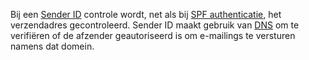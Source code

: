 Bij een [Sender
ID](https://www.copernica.com/nl/over-ons/nieuws/sender-id-hoe-werkt-het-precies)
controle wordt, net als bij [SPF
authenticatie](https://www.copernica.com/nl/over-ons/nieuws/spam-verminderen-met-behulp-van-spf),
het verzendadres gecontroleerd. Sender ID maakt gebruik van
[DNS](https://www.copernica.com/nl/over-ons/nieuws/dns-gegevens-wat-zijn-dat)
om te verifiëren of de afzender geautoriseerd is om e-mailings te
versturen namens dat domein.
